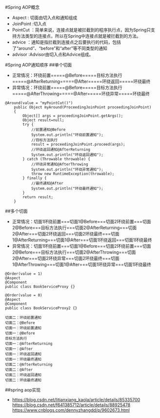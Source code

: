 #Spring AOP概念
* Aspect : 切面由切入点和通知组成
* JoinPoint :切入点
* PointCut ：简单来说，连接点就是被拦截到的程序执行点，因为Spring只支持方法类型的连接点，所以在Spring中连接点就是被拦截到的方法。
* advice ：通知是指拦截到连接点之后要执行的代码，包括了“around”、“before”和“after”等不同类型的通知
* advisor :Advisor由切入点和Advice组成。

#Spring AOP通知顺序
##单个切面
* 正常情况：环绕前置=====@Before=====目标方法执行=====@AfterReturning=====@After=====环绕返回=====环绕最终
* 异常情况：环绕前置=====@Before=====目标方法执行=====@AfterThrowing=====@After=====环绕异常=====环绕最终
````
@Around(value = "myPointCut()")
    public Object myAround(ProceedingJoinPoint proceedingJoinPoint)
    {
        Object[] args = proceedingJoinPoint.getArgs();
        Object result=null;
        try {
            //前置通知@Before
            System.out.println("环绕前置通知");
            //目标方法执行
            result = proceedingJoinPoint.proceed(args);
            //环绕返回通知@AfterReturning
            System.out.println("环绕返回通知");
        } catch (Throwable throwable) {
            //环绕异常通知@AfterThrowing
            System.out.println("环绕异常通知");
            throw new RuntimeException(throwable);
        } finally {
            //最终通知@After
            System.out.println("环绕最终通知");
        }
        return result;
    }
````
##多个切面
* 正常情况：切面1环绕前置===切面1@Before===切面2环绕前置===切面2@Before===目标方法执行===切面2@AfterReturning===切面2@After===切面2环绕返回===切面2环绕最终===切面1@AfterReturning===切面1@After===切面1环绕返回===切面1环绕最终
* 异常情况：切面1环绕前置===切面1@Before===切面2环绕前置===切面2@Before===目标方法执行===切面2@AfterThrowing===切面2@After===切面2环绕异常===切面2环绕最终===切面1@AfterThrowing===切面1@After===切面1环绕异常===切面1环绕最终
````
@Order(value = 1)
@Aspect
@Component
public class BookServiceProxy {}
 
@Order(value = 0)
@Aspect
@Component
public class BookServiceProxy2 {}
 
切面二：环绕前置通知
切面二：@Before
切面一：环绕前置通知
切面一：@Before
目标方法执行
切面一：@AfterReturning
切面一：@After
切面一：环绕返回通知
切面一：环绕最终通知
切面二：@AfterReturning
切面二：@After
切面二：环绕返回通知
切面二：环绕最终通知
````
##spring aop实现
* https://blog.csdn.net/litianxiang_kaola/article/details/85335700
https://blog.csdn.net/f641385712/article/details/88925478
https://www.cnblogs.com/dennyzhangdd/p/9602673.html